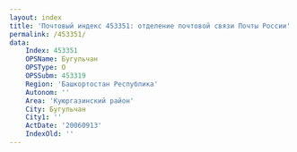 ```yaml
---
layout: index
title: 'Почтовый индекс 453351: отделение почтовой связи Почты России'
permalink: /453351/
data:
    Index: 453351
    OPSName: Бугульчан
    OPSType: О
    OPSSubm: 453319
    Region: 'Башкортостан Республика'
    Autonom: ''
    Area: 'Куюргазинский район'
    City: Бугульчан
    City1: ''
    ActDate: '20060913'
    IndexOld: ''
---
```

